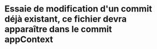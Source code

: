# Essaie de modification d'un commit déjà existant, ce fichier devra apparaître dans le commit appContext